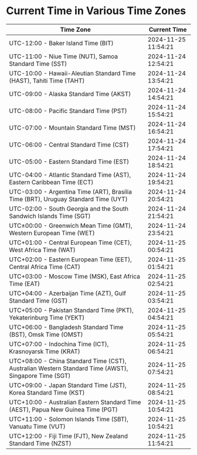# Current Time in Various Time Zones

| Time Zone | Current Time |
|-----------|--------------|
| UTC-12:00 - Baker Island Time (BIT) | 2024-11-25 11:54:21 |
| UTC-11:00 - Niue Time (NUT), Samoa Standard Time (SST) | 2024-11-24 12:54:21 |
| UTC-10:00 - Hawaii-Aleutian Standard Time (HAST), Tahiti Time (TAHT) | 2024-11-24 13:54:21 |
| UTC-09:00 - Alaska Standard Time (AKST) | 2024-11-24 14:54:21 |
| UTC-08:00 - Pacific Standard Time (PST) | 2024-11-24 15:54:21 |
| UTC-07:00 - Mountain Standard Time (MST) | 2024-11-24 16:54:21 |
| UTC-06:00 - Central Standard Time (CST) | 2024-11-24 17:54:21 |
| UTC-05:00 - Eastern Standard Time (EST) | 2024-11-24 18:54:21 |
| UTC-04:00 - Atlantic Standard Time (AST), Eastern Caribbean Time (ECT) | 2024-11-24 19:54:21 |
| UTC-03:00 - Argentina Time (ART), Brasília Time (BRT), Uruguay Standard Time (UYT) | 2024-11-24 20:54:21 |
| UTC-02:00 - South Georgia and the South Sandwich Islands Time (SGT) | 2024-11-24 21:54:21 |
| UTC±00:00 - Greenwich Mean Time (GMT), Western European Time (WET) | 2024-11-24 23:54:21 |
| UTC+01:00 - Central European Time (CET), West Africa Time (WAT) | 2024-11-25 00:54:21 |
| UTC+02:00 - Eastern European Time (EET), Central Africa Time (CAT) | 2024-11-25 01:54:21 |
| UTC+03:00 - Moscow Time (MSK), East Africa Time (EAT) | 2024-11-25 02:54:21 |
| UTC+04:00 - Azerbaijan Time (AZT), Gulf Standard Time (GST) | 2024-11-25 03:54:21 |
| UTC+05:00 - Pakistan Standard Time (PKT), Yekaterinburg Time (YEKT) | 2024-11-25 04:54:21 |
| UTC+06:00 - Bangladesh Standard Time (BST), Omsk Time (OMST) | 2024-11-25 05:54:21 |
| UTC+07:00 - Indochina Time (ICT), Krasnoyarsk Time (KRAT) | 2024-11-25 06:54:21 |
| UTC+08:00 - China Standard Time (CST), Australian Western Standard Time (AWST), Singapore Time (SGT) | 2024-11-25 07:54:21 |
| UTC+09:00 - Japan Standard Time (JST), Korea Standard Time (KST) | 2024-11-25 08:54:21 |
| UTC+10:00 - Australian Eastern Standard Time (AEST), Papua New Guinea Time (PGT) | 2024-11-25 10:54:21 |
| UTC+11:00 - Solomon Islands Time (SBT), Vanuatu Time (VUT) | 2024-11-25 10:54:21 |
| UTC+12:00 - Fiji Time (FJT), New Zealand Standard Time (NZST) | 2024-11-25 11:54:21 |
